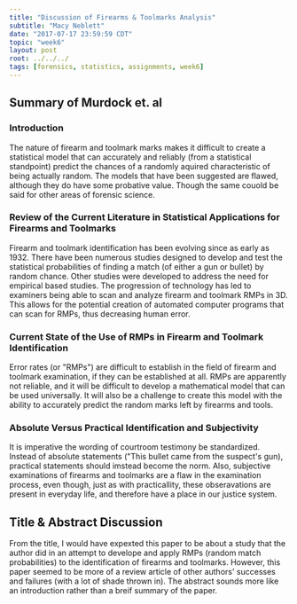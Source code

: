 ```yaml
---
title: "Discussion of Firearms & Toolmarks Analysis"
subtitle: "Macy Neblett"
date: "2017-07-17 23:59:59 CDT"
topic: "week6"
layout: post
root: ../../../
tags: [forensics, statistics, assignments, week6]
---
```

 
## Summary of Murdock et. al

### Introduction

The nature of firearm and toolmark marks makes it difficult to create a statistical model that can accurately and reliably (from a statistical standpoint) predict the chances of a randomly aquired characteristic of being actually random. The models that have been suggested are flawed, although they do have some probative value. Though the same couold be said for other areas of forensic science.   

### Review of the Current Literature in Statistical Applications for Firearms and Toolmarks

Firearm and toolmark identification has been evolving since as early as 1932. There have been numerous studies designed to develop and test the statistical probabilities of finding a match (of either a gun or bullet) by random chance. Other studies were developed to address the need for empirical based studies. The progression of technology has led to examiners being able to scan and analyze firearm and toolmark RMPs in 3D. This allows for the potential creation of automated computer programs that can scan for RMPs, thus decreasing human error.  

### Current State of the Use of RMPs in Firearm and Toolmark Identification

Error rates (or "RMPs") are difficult to establish in the field of firearm and toolmark examination, if they can be established at all. RMPs are apparently not reliable, and it will be difficult to develop a mathematical model that can be used universally. It will also be a challenge to create this model with the ability to accurately predict the random marks left by firearms and tools. 

### Absolute Versus Practical Identification and Subjectivity

 It is imperative the wording of courtroom testimony be standardized. Instead of absolute statements ("This bullet came from the suspect's gun), practical statements should imstead become the norm. Also, subjective examinations of firearms and toolmarks are a flaw in the examination process, even though, just as with practicallity, these obseravations are present in everyday life, and therefore have a place in our justice system. 

## Title & Abstract Discussion

From the title, I would have expexted this paper to be about a study that the author did in an attempt to develope and apply RMPs (random match probabilities) to the identification of firearms and toolmarks. However, this paper seemed to be more of a review article of other authors' successes and failures (with a lot of shade thrown in). The abstract sounds more like an introduction rather than a breif summary of the paper.  

